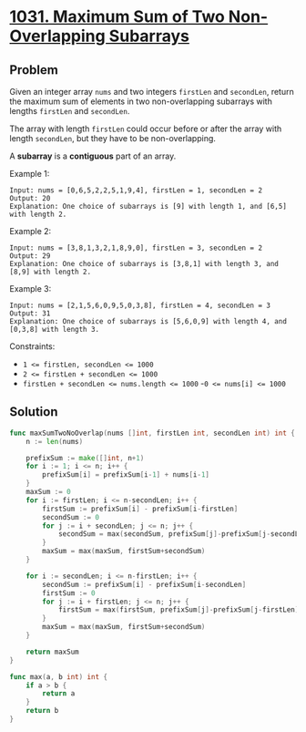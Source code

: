 # [1031. Maximum Sum of Two Non-Overlapping Subarrays](https://leetcode.com/problems/maximum-sum-of-two-non-overlapping-subarrays/)

## Problem

Given an integer array `nums` and two integers `firstLen` and `secondLen`, return the maximum sum of elements in two non-overlapping subarrays with lengths `firstLen` and `secondLen`.

The array with length `firstLen` could occur before or after the array with length `secondLen`, but they have to be non-overlapping.

A **subarray** is a **contiguous** part of an array.


Example 1:

```
Input: nums = [0,6,5,2,2,5,1,9,4], firstLen = 1, secondLen = 2
Output: 20
Explanation: One choice of subarrays is [9] with length 1, and [6,5] with length 2.
```

Example 2:

```
Input: nums = [3,8,1,3,2,1,8,9,0], firstLen = 3, secondLen = 2
Output: 29
Explanation: One choice of subarrays is [3,8,1] with length 3, and [8,9] with length 2.
```

Example 3:

```
Input: nums = [2,1,5,6,0,9,5,0,3,8], firstLen = 4, secondLen = 3
Output: 31
Explanation: One choice of subarrays is [5,6,0,9] with length 4, and [0,3,8] with length 3.
``` 

Constraints:

- `1 <= firstLen, secondLen <= 1000`
- `2 <= firstLen + secondLen <= 1000`
- `firstLen + secondLen <= nums.length <= 1000`
-`0 <= nums[i] <= 1000`

## Solution

```go
func maxSumTwoNoOverlap(nums []int, firstLen int, secondLen int) int {
	n := len(nums)

	prefixSum := make([]int, n+1)
	for i := 1; i <= n; i++ {
		prefixSum[i] = prefixSum[i-1] + nums[i-1]
	}
	maxSum := 0
	for i := firstLen; i <= n-secondLen; i++ {
		firstSum := prefixSum[i] - prefixSum[i-firstLen]
		secondSum := 0
		for j := i + secondLen; j <= n; j++ {
			secondSum = max(secondSum, prefixSum[j]-prefixSum[j-secondLen])
		}
		maxSum = max(maxSum, firstSum+secondSum)
	}

	for i := secondLen; i <= n-firstLen; i++ {
		secondSum := prefixSum[i] - prefixSum[i-secondLen]
		firstSum := 0
		for j := i + firstLen; j <= n; j++ {
			firstSum = max(firstSum, prefixSum[j]-prefixSum[j-firstLen])
		}
		maxSum = max(maxSum, firstSum+secondSum)
	}

	return maxSum
}

func max(a, b int) int {
	if a > b {
		return a
	}
	return b
}
```